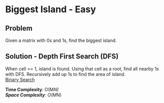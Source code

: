 # Biggest Island - Easy

## Problem
Given a matrix with 0s and 1s, find the biggest island.

## Solution - Depth First Search (DFS)
When cell == 1, island is found. Using that cell as a root, find all nearby 1s with DFS. Recursively add up 1s to find the area of island. <br />
[Binary Search](https://github.com/jecjung520/Algorithm/blob/main/Two%20Pointers/Pair%20with%20Target%20Sum%20-%20Easy/targetSum1.cc)

**Time Complexity**: O(M*N) <br />
**Space Complexity**: O(M*N)